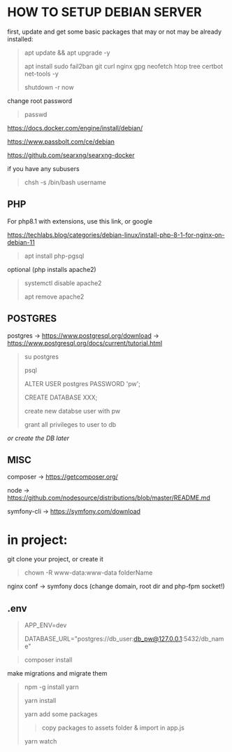 # HOW TO SETUP DEBIAN SERVER

first, update and get some basic packages that may or not may be already installed:

> apt update && apt upgrade -y
> 
> apt install sudo fail2ban git curl nginx gpg neofetch htop tree certbot net-tools -y
> 
> shutdown -r now

change root password

> passwd

https://docs.docker.com/engine/install/debian/

https://www.passbolt.com/ce/debian

https://github.com/searxng/searxng-docker

if you have any subusers

> chsh -s /bin/bash username

## PHP

For php8.1 with extensions, use this link, or google

https://techlabs.blog/categories/debian-linux/install-php-8-1-for-nginx-on-debian-11

> apt install php-pgsql

optional (php installs apache2)

> systemctl disable apache2
> 
> apt remove apache2

## POSTGRES

postgres -> https://www.postgresql.org/download -> https://www.postgresql.org/docs/current/tutorial.html

> su postgres
> 
> psql
> 
> ALTER USER postgres PASSWORD 'pw';
> 
> CREATE DATABASE XXX;
>
> create new databse user with pw
> 
> grant all privileges to user to db

*or create the DB later*

## MISC

composer -> https://getcomposer.org/

node -> https://github.com/nodesource/distributions/blob/master/README.md

symfony-cli -> https://symfony.com/download

# in project: 

git clone your project, or create it

> chown -R www-data:www-data folderName

nginx conf -> symfony docs (change domain, root dir and php-fpm socket!)

## .env

> APP_ENV=dev
> 
> DATABASE_URL="postgres://db_user:db_pw@127.0.0.1:5432/db_name"

> composer install

make migrations and migrate them

> npm -g install yarn
>
> yarn install
>
> yarn add some packages
> 
>> copy packages to assets folder & import in app.js
>
> yarn watch
